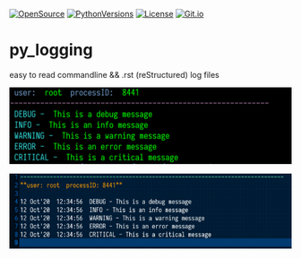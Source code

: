 [![OpenSource](https://img.shields.io/badge/Open-Source-orange.svg)](https://github.com/doyousketch2)  [![PythonVersions](https://img.shields.io/badge/Python-3.x-blue.svg)](https://www.python.org)  [![License](https://img.shields.io/badge/License-AGPL--v3-lightgrey.svg)](https://www.gnu.org/licenses/agpl-3.0.en.html)  [![Git.io](https://img.shields.io/badge/Git.io-JTtEN-233139.svg)](https://git.io/JTtEN) 

# py_logging
easy to read commandline  &amp;&amp;  .rst (reStructured) log files

![Image of Commandline](https://raw.githubusercontent.com/doyousketch2/py_logging/main/commandline.png)

![Image of Log](https://raw.githubusercontent.com/doyousketch2/py_logging/main/file_output.png)
